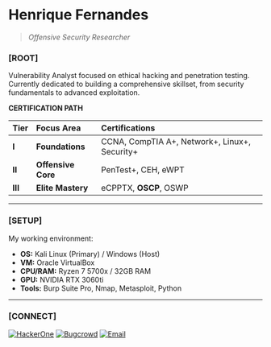 # Henrique Fernandes
> _Offensive Security Researcher_

### [ROOT]

Vulnerability Analyst focused on ethical hacking and penetration testing. Currently dedicated to building a comprehensive skillset, from security fundamentals to advanced exploitation.

**CERTIFICATION PATH**

| Tier | Focus Area | Certifications |
| :--- | :--- | :--- |
| **I** | **Foundations** | CCNA, CompTIA A+, Network+, Linux+, Security+ |
| **II** | **Offensive Core** | PenTest+, CEH, eWPT |
| **III** | **Elite Mastery** | eCPPTX, **OSCP**, OSWP |

---

### [SETUP]

My working environment:
* **OS:** Kali Linux (Primary) / Windows (Host)
* **VM:** Oracle VirtualBox
* **CPU/RAM:** Ryzen 7 5700x / 32GB RAM
* **GPU:** NVIDIA RTX 3060ti
* **Tools:** Burp Suite Pro, Nmap, Metasploit, Python

---

### [CONNECT]

[![HackerOne](https://img.shields.io/badge/HackerOne-darkblue?style=for-the-badge&logo=hackerone)](https://hackerone.com/0xhfernandes)
[![Bugcrowd](https://img.shields.io/badge/Bugcrowd-red?style=for-the-badge&logo=bugcrowd)](https://bugcrowd.com/0xhfernandes)
[![Email](https://img.shields.io/badge/Email-000000?style=for-the-badge&logo=protonmail&logoColor=white)](mailto:0xhfernandes@protonmail.com)
